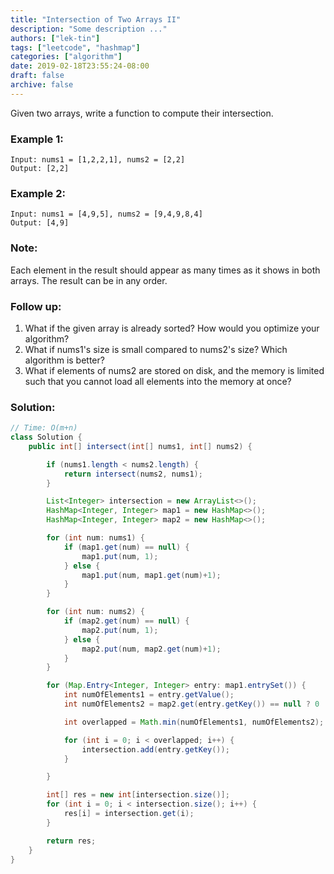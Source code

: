 ```yaml
---
title: "Intersection of Two Arrays II"
description: "Some description ..."
authors: ["lek-tin"]
tags: ["leetcode", "hashmap"]
categories: ["algorithm"]
date: 2019-02-18T23:55:24-08:00
draft: false
archive: false
---
```

Given two arrays, write a function to compute their intersection.

### Example 1:
```
Input: nums1 = [1,2,2,1], nums2 = [2,2]
Output: [2,2]
```
### Example 2:
```
Input: nums1 = [4,9,5], nums2 = [9,4,9,8,4]
Output: [4,9]
```
### Note:
Each element in the result should appear as many times as it shows in both arrays.
The result can be in any order.
### Follow up:
1. What if the given array is already sorted? How would you optimize your algorithm?
2. What if nums1's size is small compared to nums2's size? Which algorithm is better?
3. What if elements of nums2 are stored on disk, and the memory is limited such that you cannot load all elements into the memory at once?
### Solution:
```java
// Time: O(m+n)
class Solution {
    public int[] intersect(int[] nums1, int[] nums2) {

        if (nums1.length < nums2.length) {
            return intersect(nums2, nums1);
        }

        List<Integer> intersection = new ArrayList<>();
        HashMap<Integer, Integer> map1 = new HashMap<>();
        HashMap<Integer, Integer> map2 = new HashMap<>();

        for (int num: nums1) {
            if (map1.get(num) == null) {
                map1.put(num, 1);
            } else {
                map1.put(num, map1.get(num)+1);
            }
        }

        for (int num: nums2) {
            if (map2.get(num) == null) {
                map2.put(num, 1);
            } else {
                map2.put(num, map2.get(num)+1);
            }
        }

        for (Map.Entry<Integer, Integer> entry: map1.entrySet()) {
            int numOfElements1 = entry.getValue();
            int numOfElements2 = map2.get(entry.getKey()) == null ? 0 : map2.get(entry.getKey());

            int overlapped = Math.min(numOfElements1, numOfElements2);

            for (int i = 0; i < overlapped; i++) {
                intersection.add(entry.getKey());
            }

        }

        int[] res = new int[intersection.size()];
        for (int i = 0; i < intersection.size(); i++) {
            res[i] = intersection.get(i);
        }

        return res;
    }
}
```